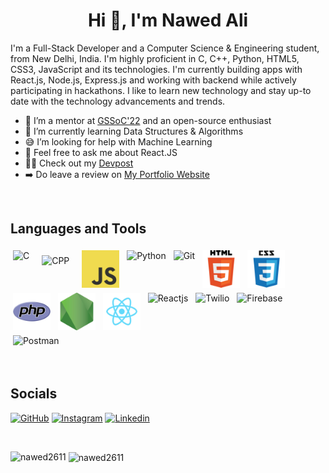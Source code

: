 <h1 align="center">Hi 👋, I'm Nawed Ali</h1>

I'm a Full-Stack Developer and a Computer Science & Engineering student, from New Delhi, India. I'm highly proficient in C, C++, Python, HTML5, CSS3, JavaScript and its technologies. I'm currently building apps with React.js, Node.js, Express.js and working with backend while actively participating in hackathons. I like to learn new technology and stay up-to date with the technology advancements and trends.

- 🤖 I’m a mentor at [GSSoC'22](https://gssoc.girlscript.tech/) and an open-source enthusiast
- 📖 I’m currently learning Data Structures & Algorithms
- 😅 I’m looking for help with Machine Learning
- 💭 Feel free to ask me about React.JS
- 🧑‍💻 Check out my [Devpost](https://devpost.com/nawed2611?ref_content=user-portfolio&ref_feature=portfolio&ref_medium=global-nav)
- ➡️ Do leave a review on [My Portfolio Website](https://nawed2611.github.io/)

<br/>

##  Languages and Tools
<p>
 <img align="center" src="https://raw.githubusercontent.com/jmnote/z-icons/master/svg/c.svg" alt="C" height="60" style="vertical-align:top; margin:4px">
<img align="center" src="https://upload.wikimedia.org/wikipedia/commons/thumb/1/18/ISO_C%2B%2B_Logo.svg/1200px-ISO_C%2B%2B_Logo.svg.png" alt="CPP" height="60" style="vertical-align:top; margin:12px">
<img align="center" src="https://raw.githubusercontent.com/github/explore/80688e429a7d4ef2fca1e82350fe8e3517d3494d/topics/javascript/javascript.png" alt="Javascript" height="60" style="vertical-align:top; margin:4px">
 <img align="center" cdsrc="https://upload.wikimedia.org/wikipedia/commons/thumb/c/c3/Python-logo-notext.svg/2048px-Python-logo-notext.svg.png" alt="Python" height="60" style="vertical-align:top; margin:4px">
<img align="center" src="https://git-scm.com/images/logos/downloads/Git-Icon-1788C.png" alt="Git" height="60" style="vertical-align:top; margin:4px">
<img align="center" src="https://raw.githubusercontent.com/github/explore/80688e429a7d4ef2fca1e82350fe8e3517d3494d/topics/html/html.png" alt="HTML" height="60" style="vertical-align:top; margin:4px">
 <img align="center" src="https://raw.githubusercontent.com/github/explore/80688e429a7d4ef2fca1e82350fe8e3517d3494d/topics/css/css.png" alt="CSS" height="60" style="vertical-align:top; margin:4px">
 <img align="center" src="https://raw.githubusercontent.com/github/explore/80688e429a7d4ef2fca1e82350fe8e3517d3494d/topics/php/php.png" alt="PHP" height="60" style="vertical-align:top; margin:4px"> 
 <img align="center" src="https://raw.githubusercontent.com/github/explore/80688e429a7d4ef2fca1e82350fe8e3517d3494d/topics/nodejs/nodejs.png" alt="Nodejs" height="60" style="vertical-align:top; margin:4px"> 
 <img align="center" src="https://raw.githubusercontent.com/github/explore/80688e429a7d4ef2fca1e82350fe8e3517d3494d/topics/react/react.png" alt="Reactjs" height="60" style="vertical-align:top; margin:4px"> 
 <img align="center" src="https://www.svgrepo.com/show/330398/express.svg" alt="Reactjs" height="60" style="vertical-align:top; margin:4px"> 
  <img align="center" src="https://www.svgrepo.com/show/349539/twilio.svg" alt="Twilio" height="60" width="50" style="vertical-align:top; margin:4px">
 <img align="center" src="https://www.svgrepo.com/show/303670/firebase-1-logo.svg" alt="Firebase" height="60" width="50" style="vertical-align:top; margin:4px">
 <img align="center" src="https://www.svgrepo.com/show/354202/postman-icon.svg" alt="Postman" height="60" width="50" style="vertical-align:top; margin:4px">
</p>

<br/>

## Socials
[![GitHub](https://img.shields.io/badge/GitHub-100000?style=for-the-badge&logo=github&logoColor=black&target=_blank)](https://www.github.com/nawed2611)
[![Instagram](https://img.shields.io/badge/Instagram-E4405F?style=for-the-badge&logo=instagram&logoColor=black&target=_blank)](https://www.instagram.com/nawed.alli/)
[![Linkedin](https://img.shields.io/badge/linkedin-0A66C2?style=for-the-badge&logo=linkedin&logoColor=black&target=_blank)](https://www.linkedin.com/in/nawedali/)

<br/>

<p><img align="left" src="https://github-readme-stats.vercel.app/api/top-langs?username=nawed2611&theme=github_dark" alt="nawed2611" /></p>

<p>&nbsp;<img align="center" src="https://github-readme-stats.vercel.app/api?username=nawed2611&theme=github_dark&show_icons=true&count-private=true" alt="nawed2611" /></p>

